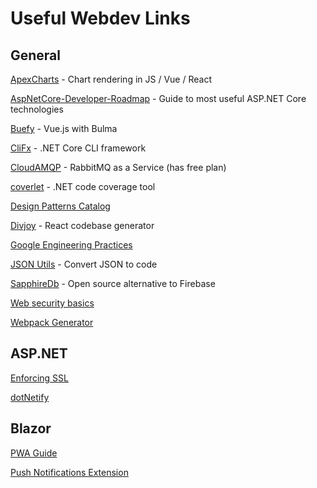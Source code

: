 # Useful Webdev Links
## General

[ApexCharts](https://apexcharts.com/javascript-chart-demos) - Chart rendering in JS / Vue / React

[AspNetCore-Developer-Roadmap](https://github.com/MoienTajik/AspNetCore-Developer-Roadmap) - Guide to most useful ASP.NET Core technologies

[Buefy](https://buefy.org/) - Vue.js with Bulma

[CliFx](https://github.com/Tyrrrz/CliFx) - .NET Core CLI framework

[CloudAMQP](https://www.cloudamqp.com/plans.html) - RabbitMQ as a Service (has free plan)

[coverlet](https://github.com/tonerdo/coverlet) - .NET code coverage tool

[Design Patterns Catalog](https://refactoring.guru/design-patterns/catalog)

[Divjoy](https://www.divjoy.com) - React codebase generator

[Google Engineering Practices](https://github.com/google/eng-practices)

[JSON Utils](https://www.jsonutils.com/) - Convert JSON to code

[SapphireDb](https://sapphire-db.com/start/main) - Open source alternative to Firebase

[Web security basics](https://github.com/vasanthk/web-security-basics)

[Webpack Generator](https://createapp.dev/)

## ASP.NET

[Enforcing SSL](https://docs.microsoft.com/en-us/aspnet/core/security/enforcing-ssl?view=aspnetcore-2.2&tabs=visual-studio)

[dotNetify](https://github.com/dsuryd/dotNetify)

## Blazor

[PWA Guide](https://medium.com/@k.l.mueller/create-progressive-web-apps-with-net-using-blazor-6aa719e38000)

[Push Notifications Extension](https://github.com/BlazorExtensions/Notifications)
